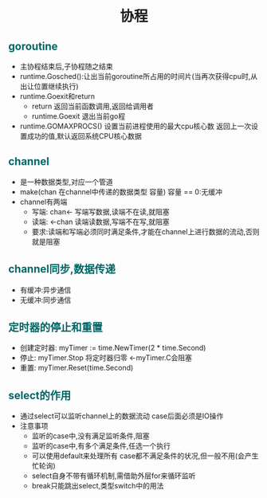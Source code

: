 # <center>协程</center>
## __<font color="#006666">goroutine</font>__
- 主协程结束后,子协程随之结束
- runtime.Gosched():让出当前goroutine所占用的时间片(当再次获得cpu时,从出让位置继续执行)
- runtime.Goexit和return
    - return 返回当前函数调用,返回给调用者
    - runtime.Goexit 退出当前go程
- runtime.GOMAXPROCS() 设置当前进程使用的最大cpu核心数 返回上一次设置成功的值,默认返回系统CPU核心数据

## __<font color="#006666">channel</font>__
- 是一种数据类型,对应一个管道
- make(chan 在channel中传递的数据类型 容量) 容量 == 0:无缓冲
- channel有两端
    - 写端: chan<- 写端写数据,读端不在读,就阻塞
    - 读端: <-chan 读端读数据,写端不在写,就阻塞
    - 要求:读端和写端必须同时满足条件,才能在channel上进行数据的流动,否则就是阻塞

## __<font color="#006666">channel同步,数据传递</font>__
- 有缓冲:异步通信
- 无缓冲:同步通信


## __<font color="#006666">定时器的停止和重置</font>__
- 创建定时器: myTimer := time.NewTimer(2 * time.Second)
- 停止: myTimer.Stop 将定时器归零 <-myTimer.C会阻塞
- 重置: myTimer.Reset(time.Second)

## __<font color="#006666">select的作用</font>__
- 通过select可以监听channel上的数据流动 case后面必须是IO操作
- 注意事项
    - 监听的case中,没有满足监听条件,阻塞
    - 监听的case中,有多个满足条件,任选一个执行
    - 可以使用default来处理所有 case都不满足条件的状况,但一般不用(会产生忙轮询)
    - select自身不带有循环机制,需借助外层for来循环监听
    - break只能跳出select,类型switch中的用法



